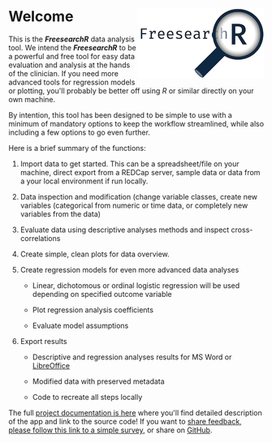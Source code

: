 # Welcome <img style="float: right;" src="logo-text-white-250.png">

This is the ***FreesearchR*** data analysis tool. We intend the ***FreesearchR*** to be a powerful and free tool for easy data evaluation and analysis at the hands of the clinician. If you need more advanced tools for regression models or plotting, you'll probably be better off using *R* or similar directly on your own machine.

By intention, this tool has been designed to be simple to use with a minimum of mandatory options to keep the workflow streamlined, while also including a few options to go even further.

Here is a brief summary of the functions:

1.  Import data to get started. This can be a spreadsheet/file on your machine, direct export from a REDCap server, sample data or data from a your local environment if run locally.

1.  Data inspection and  modification (change variable classes, create new variables (categorical from numeric or time data, or completely new variables from the data)

1.  Evaluate data using descriptive analyses methods and inspect cross-correlations

1.  Create simple, clean plots for data overview.

1.  Create regression models for even more advanced data analyses

    -   Linear, dichotomous or ordinal logistic regression will be used depending on specified outcome variable
    
    -   Plot regression analysis coefficients

    -   Evaluate model assumptions

1.  Export results

    -   Descriptive and regression analyses results for MS Word or [LibreOffice](https://www.libreoffice.org/)
    
    -   Modified data with preserved metadata
    
    -   Code to recreate all steps locally

The full [project documentation is here](https://agdamsbo.github.io/FreesearchR/) where you'll find detailed description of the app and link to the source code! If you want to [share feedback, please follow this link to a simple survey](https://redcap.au.dk/surveys/?s=JPCLPTXYDKFA8DA8), or share on [GitHub](https://github.com/agdamsbo/FreesearchR/issues).
